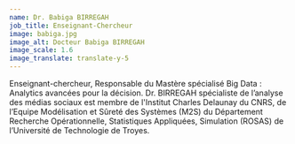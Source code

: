 ```yaml
---
name: Dr. Babiga BIRREGAH
job_title: Enseignant-Chercheur
image: babiga.jpg
image_alt: Docteur Babiga BIRREGAH
image_scale: 1.6
image_translate: translate-y-5
---
```


Enseignant-chercheur, Responsable du Mastère spécialisé Big Data : Analytics avancées pour la décision. Dr. BIRREGAH spécialiste de l’analyse des médias sociaux est membre de l'Institut Charles Delaunay du CNRS, de l’Equipe Modélisation et Sûreté des Systèmes (M2S) du Département Recherche Opérationnelle, Statistiques Appliquées, Simulation (ROSAS) de l’Université de Technologie de Troyes.
